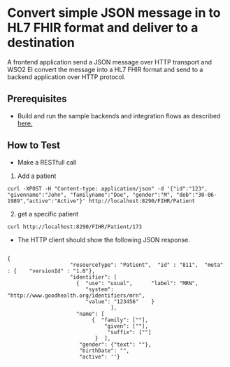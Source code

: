 # Convert simple JSON message in to HL7 FHIR format and deliver to a destination




A frontend application send a JSON message over HTTP transport and WSO2 EI convert the 
message into a HL7 FHIR format and send to a backend application over HTTP protocol. 


## Prerequisites

* Build and run the sample backends and integration flows as described  [here.](https://github.com/sagara-gunathunga/hl7-wso2-integration-samples/blob/master/README.md#how-to-build)




## How to Test



* Make a RESTfull call 


1. Add a patient 
```shell
curl -XPOST -H "Content-type: application/json" -d '{"id":"123", "givenname":"John", "familyname":"Doe", "gender":"M", "dob":"30-06-1989","active":"Active"}' http://localhost:8290/FIHR/Patient
```

2. get a specific patient 
```shell
curl http://localhost:8290/FIHR/Patient/173

```


* The HTTP client should show the following JSON response. 

```shell

{
                    "resourceType": "Patient",  "id" : "811",  "meta" : {    "versionId" : "1.0"},
                    "identifier": [
                      {  "use": "usual",      "label": "MRN",
                         "system": "http://www.goodhealth.org/identifiers/mrn",
                         "value": "123456"    }
                                 ],
                      "name": [
                           {  "family": [""],
                               "given": [""],
                                "suffix": [""]
                            }  ],
                       "gender": {"text": ""},
                       "birthDate": "",
                       "active": ''}


```

 


